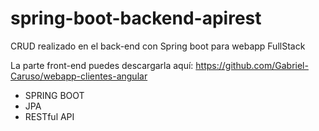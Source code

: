# spring-boot-backend-apirest
CRUD realizado en el back-end con Spring boot para webapp FullStack

La parte front-end puedes descargarla aquí: https://github.com/Gabriel-Caruso/webapp-clientes-angular


- SPRING BOOT
- JPA
- RESTful API
